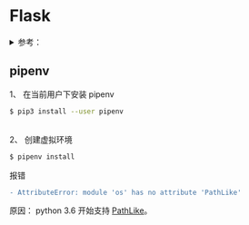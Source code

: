 # Flask

<details>
  <summary>参考：</summary>
  
</details>

## pipenv
1、 在当前用户下安装 pipenv
```sh
$ pip3 install --user pipenv
```

&nbsp;  
2、 创建虚拟环境
```sh
$ pipenv install
```
报错
```diff
- AttributeError: module 'os' has no attribute 'PathLike'
```
原因： python 3.6 开始支持 [PathLike](https://docs.python.org/zh-cn/3/library/os.html?highlight=pathlike#os.PathLike)。  
